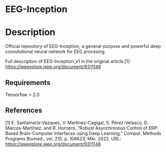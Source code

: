 # EEG-Inception

# Description
Official repository of EEG-Inception, a general-purpose and powerful deep convolutional neural network for EEG procesing.

Full description of EEG-Inception_v1 in the original article [1]: https://ieeexplore.ieee.org/document/9311146

## Requirements
Tensorfow > 2.0

## References
[1] E. Santamaría-Vázquez, V. Martínez-Cagigal, S. Pérez-Velasco, D. Marcos-Martínez, and R. Hornero, “Robust Asynchronous Control of ERP-Based Brain-Computer Interfaces using Deep Learning,” Comput. Methods Programs Biomed., vol. 215, p. 106623, Mar. 2022. URL: https://ieeexplore.ieee.org/document/9311146
